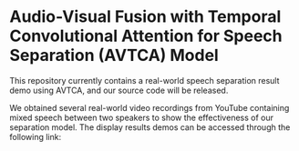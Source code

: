 # Audio-Visual Fusion with Temporal Convolutional Attention for Speech Separation  (AVTCA) Model
This repository  currently contains  a real-world speech separation result demo using AVTCA,  and our source code  will be released.

We obtained several real-world video recordings from YouTube containing mixed speech between two speakers to show the effectiveness of our separation model. The display results demos can be accessed through the following link: 


